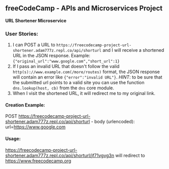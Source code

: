 **freeCodeCamp** - APIs and Microservices Project
------

**URL Shortener Microservice**

### User Stories:

1. I can POST a URL to `https://freecodecamp-project-url-shortener.adam777z.repl.co/api/shorturl` and I will receive a shortened URL in the JSON response. Example: `{"original_url":"www.google.com","short_url":1}`
2. If I pass an invalid URL that doesn't follow the valid `http(s)://www.example.com(/more/routes)` format, the JSON response will contain an error like `{"error":"invalid URL"}`. *HINT*: to be sure that the submitted url points to a valid site you can use the function `dns.lookup(host, cb)` from the `dns` core module.
3. When I visit the shortened URL, it will redirect me to my original link.

#### Creation Example:

POST https://freecodecamp-project-url-shortener.adam777z.repl.co/api/shorturl - body (urlencoded): url=https://www.google.com

#### Usage:

https://freecodecamp-project-url-shortener.adam777z.repl.co/api/shorturl/jf71vgvg3n will redirect to https://www.freecodecamp.org
